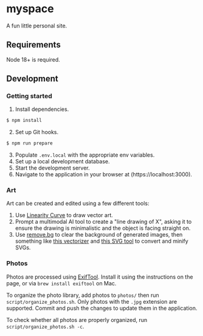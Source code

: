 # myspace
A fun little personal site.

## Requirements
Node 18+ is required.

## Development
### Getting started
1. Install dependencies.
```bash
$ npm install
```
2. Set up Git hooks.
```bash
$ npm run prepare
```
3. Populate `.env.local` with the appropriate env variables.
4. Set up a local development database.
5. Start the development server.
6. Navigate to the application in your browser at (https://localhost:3000).

### Art
Art can be created and edited using a few different tools:

1. Use [Linearity Curve](https://www.linearity.io/curve/) to draw vector art.
2. Prompt a multimodal AI tool to create a "line drawing of X", asking it to ensure the drawing is minimalistic and the object is facing straight on.
3. Use [remove.bg](remove.bg) to clear the background of generated images, then something like [this vectorizer](https://www.vectorizer.io/) and [this SVG tool](https://jakearchibald.github.io/svgomg/) to convert and minify SVGs.

### Photos
Photos are processed using [ExifTool](https://exiftool.org/).
Install it using the instructions on the page, or via `brew install exiftool` on Mac.

To organize the photo library, add photos to `photos/` then run `script/organize_photos.sh`.
Only photos with the `.jpg` extension are supported.
Commit and push the changes to update them in the application.

To check whether all photos are properly organized, run `script/organize_photos.sh -c`.
